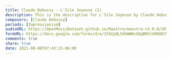 ```yaml
---
title: Claude Debussy - L'Isle Joyeuse (1)
description: This is the description for L'Isle Joyeuse by Claude Debussy
composers: [Claude Debussy]
periods: [Impressionism]
audioURL: https://OpenMusicDataset.github.io/Maestro/maestro-v3.0.0/2011/MIDI-Unprocessed_15_R1_2011_MID--AUDIO_R1-D6_10_Track10_wav.midi
formURL: https://docs.google.com/forms/d/e/1FAIpQLSdGWWWcGQqBRklUHNXECVc3tCLircr2YSPz8eiA5KgM5A-eSg/viewform
comments: true
share: true
date: 2021-08-08T07:43:13-06:00
---
```


